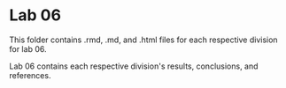 # Lab 06

This folder contains .rmd, .md, and .html files for each respective division for lab 06. 

Lab 06 contains each respective division's results, conclusions, and references.